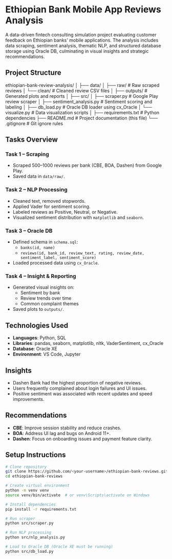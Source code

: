 # Ethiopian Bank Mobile App Reviews Analysis

A data-driven fintech consulting simulation project evaluating customer feedback on Ethiopian banks' mobile applications. The analysis includes data scraping, sentiment analysis, thematic NLP, and structured database storage using Oracle DB, culminating in visual insights and strategic recommendations.

##  Project Structure

ethiopian-bank-review-analysis/
│
├── data/
│   ├── raw/                      # Raw scraped reviews
│   └── clean/                    # Cleaned review CSV files
│
├── outputs/                      # Generated plots and reports
│
├── src/
│   ├── scraper.py                # Google Play review scraper
│   ├── sentiment_analysis.py     # Sentiment scoring and labeling
│   ├── db_load.py                # Oracle DB loader using cx_Oracle
│   └── visualize.py              # Data visualization scripts
│
├── requirements.txt              # Python dependencies
├── README.md                    # Project documentation (this file)
└── .gitignore                   # Git ignore rules

##  Tasks Overview

###  Task 1 – Scraping
- Scraped 500–1000 reviews per bank (CBE, BOA, Dashen) from Google Play.
- Saved data in `data/raw/`.

### Task 2 – NLP Processing
- Cleaned text, removed stopwords.
- Applied Vader for sentiment scoring.
- Labeled reviews as Positive, Neutral, or Negative.
- Visualized sentiment distribution with `matplotlib` and `seaborn`.

###  Task 3 – Oracle DB
- Defined schema in `schema.sql`:
  - `banks(id, name)`
  - `reviews(id, bank_id, review_text, rating, review_date, sentiment_label, sentiment_score)`
- Loaded processed data using `cx_Oracle`.

###  Task 4 – Insight & Reporting
- Generated visual insights on:
  - Sentiment by bank
  - Review trends over time
  - Common complaint themes
- Saved plots to `outputs/`.

##  Technologies Used

- **Languages**: Python, SQL
- **Libraries**: pandas, seaborn, matplotlib, nltk, VaderSentiment, cx_Oracle
- **Database**: Oracle XE
- **Environment**: VS Code, Jupyter

##  Insights

- Dashen Bank had the highest proportion of negative reviews.
- Users frequently complained about login failures and UI issues.
- Positive sentiment was associated with recent updates and speed improvements.

##  Recommendations

- **CBE**: Improve session stability and reduce crashes.
- **BOA**: Address UI lag and bugs on Android 11+.
- **Dashen**: Focus on onboarding issues and payment feature clarity.

##  Setup Instructions

```bash
# Clone repository
git clone https://github.com/<your-username>/ethiopian-bank-reviews.git
cd ethiopian-bank-reviews

# Create virtual environment
python -m venv venv
source venv/bin/activate  # or venv\Scripts\activate on Windows

# Install dependencies
pip install -r requirements.txt

# Run scraper
python src/scraper.py

# Run NLP processing
python src/nlp_analysis.py

# Load to Oracle DB (Oracle XE must be running)
python src/db_load.py
